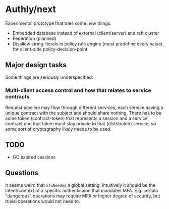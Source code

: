 # Authly/next

Experimental prototype that tries some new things.

* Embedded database instead of external (client/server) and raft cluster
* Federation (planned)
* Disallow string literals in policy rule engine (must predefine every value), for client-side policy-decision-point

## Major design tasks
Some things are seriously underspecified:

### Multi-client access control and how that relates to service contracts
Request pipeline may flow through different services, each service having a unique contract with the subject and should share nothing.
There has to be some token (contract-token) that represents a session and a service contract and that token must stay private to that (distributed) service,
so some sort of cryptography likely needs to be used.

## TODO
* GC expired sessions

## Questions
It seems weird that `mfaNeeded` a global setting. Intuitively it should be the intent/context of a specific authenticaion that mandates MFA.
E.g. certain "dangerous" operations may require MFA or higher degree of security, but trivial operations would not need to.

